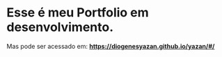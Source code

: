 # Esse é meu Portfolio em desenvolvimento.
Mas pode ser acessado em:
**https://diogenesyazan.github.io/yazan/#/**
